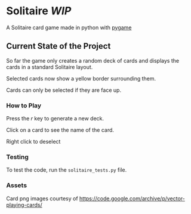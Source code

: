 # Solitaire *WIP*
A Solitaire card game made in python with [pygame](https://www.pygame.org/news)

## Current State of the Project
So far the game only creates a random deck of cards and displays the cards in a standard Solitaire layout.

Selected cards now show a yellow border surrounding them.

Cards can only be selected if they are face up.

### How to Play
Press the *r* key to generate a new deck.

Click on a card to see the name of the card.

Right click to deselect

### Testing
To test the code, run the `solitaire_tests.py` file.

### Assets
Card png images courtesy of https://code.google.com/archive/p/vector-playing-cards/
